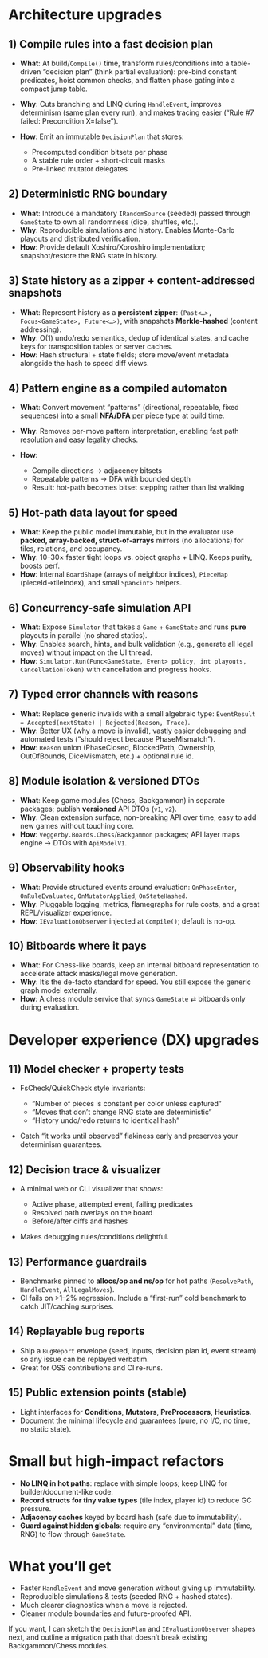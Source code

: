 # Architecture upgrades

## 1) Compile rules into a fast decision plan

* **What**: At build/`Compile()` time, transform rules/conditions into a table-driven “decision plan” (think partial evaluation): pre-bind constant predicates, hoist common checks, and flatten phase gating into a compact jump table.
* **Why**: Cuts branching and LINQ during `HandleEvent`, improves determinism (same plan every run), and makes tracing easier (“Rule #7 failed: Precondition X=false”).
* **How**: Emit an immutable `DecisionPlan` that stores:

  * Precomputed condition bitsets per phase
  * A stable rule order + short-circuit masks
  * Pre-linked mutator delegates

## 2) Deterministic RNG boundary

* **What**: Introduce a mandatory `IRandomSource` (seeded) passed through `GameState` to own all randomness (dice, shuffles, etc.).
* **Why**: Reproducible simulations and history. Enables Monte-Carlo playouts and distributed verification.
* **How**: Provide default Xoshiro/Xoroshiro implementation; snapshot/restore the RNG state in history.

## 3) State history as a zipper + content-addressed snapshots

* **What**: Represent history as a **persistent zipper**: `(Past<…>, Focus<GameState>, Future<…>)`, with snapshots **Merkle-hashed** (content addressing).
* **Why**: O(1) undo/redo semantics, dedup of identical states, and cache keys for transposition tables or server caches.
* **How**: Hash structural + state fields; store move/event metadata alongside the hash to speed diff views.

## 4) Pattern engine as a compiled automaton

* **What**: Convert movement “patterns” (directional, repeatable, fixed sequences) into a small **NFA/DFA** per piece type at build time.
* **Why**: Removes per-move pattern interpretation, enabling fast path resolution and easy legality checks.
* **How**:

  * Compile directions → adjacency bitsets
  * Repeatable patterns → DFA with bounded depth
  * Result: hot-path becomes bitset stepping rather than list walking

## 5) Hot-path data layout for speed

* **What**: Keep the public model immutable, but in the evaluator use **packed, array-backed, struct-of-arrays** mirrors (no allocations) for tiles, relations, and occupancy.
* **Why**: 10–30× faster tight loops vs. object graphs + LINQ. Keeps purity, boosts perf.
* **How**: Internal `BoardShape` (arrays of neighbor indices), `PieceMap` (pieceId→tileIndex), and small `Span<int>` helpers.

## 6) Concurrency-safe simulation API

* **What**: Expose `Simulator` that takes a `Game` + `GameState` and runs **pure** playouts in parallel (no shared statics).
* **Why**: Enables search, hints, and bulk validation (e.g., generate all legal moves) without impact on the UI thread.
* **How**: `Simulator.Run(Func<GameState, Event> policy, int playouts, CancellationToken)` with cancellation and progress hooks.

## 7) Typed error channels with reasons

* **What**: Replace generic invalids with a small algebraic type: `EventResult = Accepted(nextState) | Rejected(Reason, Trace)`.
* **Why**: Better UX (why a move is invalid), vastly easier debugging and automated tests (“should reject because PhaseMismatch”).
* **How**: `Reason` union (PhaseClosed, BlockedPath, Ownership, OutOfBounds, DiceMismatch, etc.) + optional rule id.

## 8) Module isolation & versioned DTOs

* **What**: Keep game modules (Chess, Backgammon) in separate packages; publish **versioned** API DTOs (`v1`, `v2`).
* **Why**: Clean extension surface, non-breaking API over time, easy to add new games without touching core.
* **How**: `Veggerby.Boards.Chess`/`Backgammon` packages; API layer maps engine → DTOs with `ApiModelV1`.

## 9) Observability hooks

* **What**: Provide structured events around evaluation: `OnPhaseEnter`, `OnRuleEvaluated`, `OnMutatorApplied`, `OnStateHashed`.
* **Why**: Pluggable logging, metrics, flamegraphs for rule costs, and a great REPL/visualizer experience.
* **How**: `IEvaluationObserver` injected at `Compile()`; default is no-op.

## 10) Bitboards where it pays

* **What**: For Chess-like boards, keep an internal bitboard representation to accelerate attack masks/legal move generation.
* **Why**: It’s the de-facto standard for speed. You still expose the generic graph model externally.
* **How**: A chess module service that syncs `GameState` ⇄ bitboards only during evaluation.

# Developer experience (DX) upgrades

## 11) Model checker + property tests

* FsCheck/QuickCheck style invariants:

  * “Number of pieces is constant per color unless captured”
  * “Moves that don’t change RNG state are deterministic”
  * “History undo/redo returns to identical hash”
* Catch “it works until observed” flakiness early and preserves your determinism guarantees.

## 12) Decision trace & visualizer

* A minimal web or CLI visualizer that shows:

  * Active phase, attempted event, failing predicates
  * Resolved path overlays on the board
  * Before/after diffs and hashes
* Makes debugging rules/conditions delightful.

## 13) Performance guardrails

* Benchmarks pinned to **allocs/op and ns/op** for hot paths (`ResolvePath`, `HandleEvent`, `AllLegalMoves`).
* CI fails on >1–2% regression. Include a “first-run” cold benchmark to catch JIT/caching surprises.

## 14) Replayable bug reports

* Ship a `BugReport` envelope (seed, inputs, decision plan id, event stream) so any issue can be replayed verbatim.
* Great for OSS contributions and CI re-runs.

## 15) Public extension points (stable)

* Light interfaces for **Conditions**, **Mutators**, **PreProcessors**, **Heuristics**.
* Document the minimal lifecycle and guarantees (pure, no I/O, no time, no static state).

# Small but high-impact refactors

* **No LINQ in hot paths**: replace with simple loops; keep LINQ for builder/document-like code.
* **Record structs for tiny value types** (tile index, player id) to reduce GC pressure.
* **Adjacency caches** keyed by board hash (safe due to immutability).
* **Guard against hidden globals**: require any “environmental” data (time, RNG) to flow through `GameState`.

# What you’ll get

* Faster `HandleEvent` and move generation without giving up immutability.
* Reproducible simulations & tests (seeded RNG + hashed states).
* Much clearer diagnostics when a move is rejected.
* Cleaner module boundaries and future-proofed API.

If you want, I can sketch the `DecisionPlan` and `IEvaluationObserver` shapes next, and outline a migration path that doesn’t break existing Backgammon/Chess modules.
